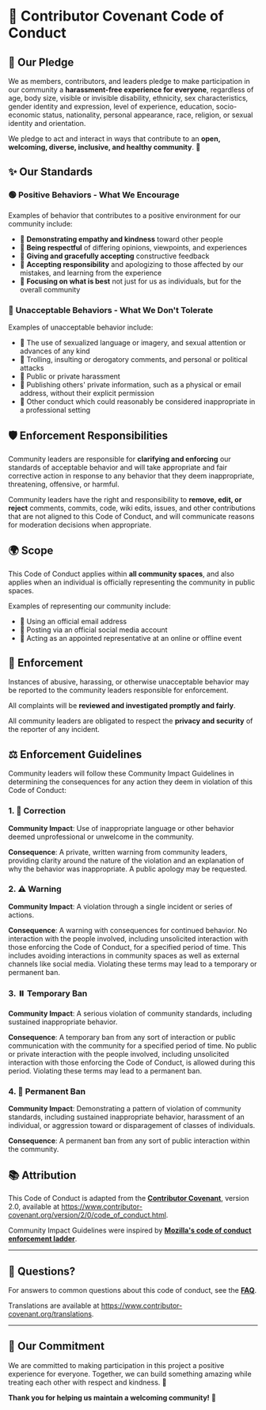 # 🤝 Contributor Covenant Code of Conduct

## 🌟 Our Pledge

We as members, contributors, and leaders pledge to make participation in our community a **harassment-free experience for everyone**, regardless of age, body size, visible or invisible disability, ethnicity, sex characteristics, gender identity and expression, level of experience, education, socio-economic status, nationality, personal appearance, race, religion, or sexual identity and orientation.

We pledge to act and interact in ways that contribute to an **open, welcoming, diverse, inclusive, and healthy community**. 🌈

## ✨ Our Standards

### 🟢 **Positive Behaviors** - What We Encourage

Examples of behavior that contributes to a positive environment for our community include:

* 💙 **Demonstrating empathy and kindness** toward other people
* 🤗 **Being respectful** of differing opinions, viewpoints, and experiences
* 🔄 **Giving and gracefully accepting** constructive feedback
* 🙏 **Accepting responsibility** and apologizing to those affected by our mistakes, and learning from the experience
* 🎯 **Focusing on what is best** not just for us as individuals, but for the overall community

### 🔴 **Unacceptable Behaviors** - What We Don't Tolerate

Examples of unacceptable behavior include:

* 🚫 The use of sexualized language or imagery, and sexual attention or advances of any kind
* 🚫 Trolling, insulting or derogatory comments, and personal or political attacks
* 🚫 Public or private harassment
* 🚫 Publishing others' private information, such as a physical or email address, without their explicit permission
* 🚫 Other conduct which could reasonably be considered inappropriate in a professional setting

## 🛡️ Enforcement Responsibilities

Community leaders are responsible for **clarifying and enforcing** our standards of acceptable behavior and will take appropriate and fair corrective action in response to any behavior that they deem inappropriate, threatening, offensive, or harmful.

Community leaders have the right and responsibility to **remove, edit, or reject** comments, commits, code, wiki edits, issues, and other contributions that are not aligned to this Code of Conduct, and will communicate reasons for moderation decisions when appropriate.

## 🌍 Scope

This Code of Conduct applies within **all community spaces**, and also applies when an individual is officially representing the community in public spaces.

Examples of representing our community include:
- 📧 Using an official email address
- 📱 Posting via an official social media account  
- 🎤 Acting as an appointed representative at an online or offline event

## 📢 Enforcement

Instances of abusive, harassing, or otherwise unacceptable behavior may be reported to the community leaders responsible for enforcement.

All complaints will be **reviewed and investigated promptly and fairly**.

All community leaders are obligated to respect the **privacy and security** of the reporter of any incident.

## ⚖️ Enforcement Guidelines

Community leaders will follow these Community Impact Guidelines in determining the consequences for any action they deem in violation of this Code of Conduct:

### 1. 📝 Correction

**Community Impact**: Use of inappropriate language or other behavior deemed unprofessional or unwelcome in the community.

**Consequence**: A private, written warning from community leaders, providing clarity around the nature of the violation and an explanation of why the behavior was inappropriate. A public apology may be requested.

### 2. ⚠️ Warning

**Community Impact**: A violation through a single incident or series of actions.

**Consequence**: A warning with consequences for continued behavior. No interaction with the people involved, including unsolicited interaction with those enforcing the Code of Conduct, for a specified period of time. This includes avoiding interactions in community spaces as well as external channels like social media. Violating these terms may lead to a temporary or permanent ban.

### 3. ⏸️ Temporary Ban

**Community Impact**: A serious violation of community standards, including sustained inappropriate behavior.

**Consequence**: A temporary ban from any sort of interaction or public communication with the community for a specified period of time. No public or private interaction with the people involved, including unsolicited interaction with those enforcing the Code of Conduct, is allowed during this period. Violating these terms may lead to a permanent ban.

### 4. 🚫 Permanent Ban

**Community Impact**: Demonstrating a pattern of violation of community standards, including sustained inappropriate behavior, harassment of an individual, or aggression toward or disparagement of classes of individuals.

**Consequence**: A permanent ban from any sort of public interaction within the community.

## 📚 Attribution

This Code of Conduct is adapted from the [**Contributor Covenant**][homepage], version 2.0, available at https://www.contributor-covenant.org/version/2/0/code_of_conduct.html.

Community Impact Guidelines were inspired by [**Mozilla's code of conduct enforcement ladder**](https://github.com/mozilla/diversity).

[homepage]: https://www.contributor-covenant.org

---

## 🤔 Questions?

For answers to common questions about this code of conduct, see the [**FAQ**](https://www.contributor-covenant.org/faq). 

Translations are available at https://www.contributor-covenant.org/translations.

---

## 💝 Our Commitment

We are committed to making participation in this project a positive experience for everyone. Together, we can build something amazing while treating each other with respect and kindness. 🌟

**Thank you for helping us maintain a welcoming community!** 🙏
